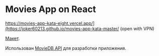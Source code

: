 # Movies App on React

https://movies-app-kata-eight.vercel.app/](https://joker60213.github.io/movies-app-kata-master/
(open with VPN)

[Макет](https://www.figma.com/file/67UGglxlKnOHG1zFy1gdMw/React%2C-Работа-с-API%2C-лекция-2.2.9?type=design&node-id=9582%3A0&mode=design&t=D2Pwf946WLV9mHOK-1).

Использован [MovieDB API](https://developer.themoviedb.org/docs/getting-started) для разработки приложения.



